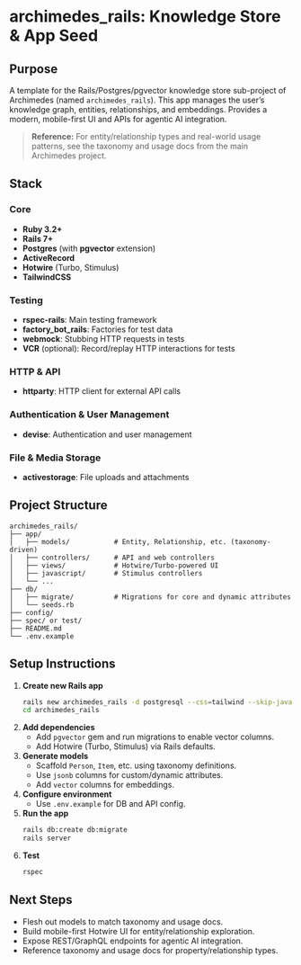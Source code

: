 # archimedes_rails: Knowledge Store & App Seed

## Purpose
A template for the Rails/Postgres/pgvector knowledge store sub-project of Archimedes (named `archimedes_rails`). This app manages the user’s knowledge graph, entities, relationships, and embeddings. Provides a modern, mobile-first UI and APIs for agentic AI integration.

> **Reference:** For entity/relationship types and real-world usage patterns, see the taxonomy and usage docs from the main Archimedes project.

## Stack
### Core
- **Ruby 3.2+**
- **Rails 7+**
- **Postgres** (with **pgvector** extension)
- **ActiveRecord**
- **Hotwire** (Turbo, Stimulus)
- **TailwindCSS**

### Testing
- **rspec-rails**: Main testing framework
- **factory_bot_rails**: Factories for test data
- **webmock**: Stubbing HTTP requests in tests
- **VCR** (optional): Record/replay HTTP interactions for tests

### HTTP & API
- **httparty**: HTTP client for external API calls

### Authentication & User Management
- **devise**: Authentication and user management

### File & Media Storage
- **activestorage**: File uploads and attachments

## Project Structure
```
archimedes_rails/
├── app/
│   ├── models/           # Entity, Relationship, etc. (taxonomy-driven)
│   ├── controllers/      # API and web controllers
│   ├── views/            # Hotwire/Turbo-powered UI
│   ├── javascript/       # Stimulus controllers
│   └── ...
├── db/
│   ├── migrate/          # Migrations for core and dynamic attributes
│   └── seeds.rb
├── config/
├── spec/ or test/
├── README.md
└── .env.example
```

## Setup Instructions
1. **Create new Rails app**
   ```bash
   rails new archimedes_rails -d postgresql --css=tailwind --skip-javascript
   cd archimedes_rails
   ```
2. **Add dependencies**
   - Add `pgvector` gem and run migrations to enable vector columns.
   - Add Hotwire (Turbo, Stimulus) via Rails defaults.
3. **Generate models**
   - Scaffold `Person`, `Item`, etc. using taxonomy definitions.
   - Use `jsonb` columns for custom/dynamic attributes.
   - Add `vector` columns for embeddings.
4. **Configure environment**
   - Use `.env.example` for DB and API config.
5. **Run the app**
   ```bash
   rails db:create db:migrate
   rails server
   ```
6. **Test**
   ```bash
   rspec
   ```

## Next Steps
- Flesh out models to match taxonomy and usage docs.
- Build mobile-first Hotwire UI for entity/relationship exploration.
- Expose REST/GraphQL endpoints for agentic AI integration.
- Reference taxonomy and usage docs for property/relationship types.
